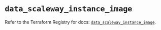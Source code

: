# `data_scaleway_instance_image`

Refer to the Terraform Registry for docs: [`data_scaleway_instance_image`](https://registry.terraform.io/providers/scaleway/scaleway/2.49.0/docs/data-sources/instance_image).
